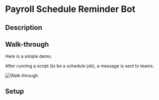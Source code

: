 # Payroll Schedule Reminder Bot

## Description

## Walk-through
Here is a simple demo.

After running a script (to be a schedule job), a message is sent to teams.

<img src="./assets/payroll-schedule-bot.gif" alt="Walk-through">

## Setup